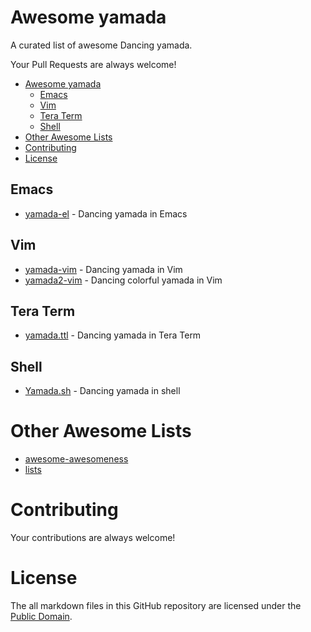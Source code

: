 # Awesome yamada

A curated list of awesome Dancing yamada.

Your Pull Requests are always welcome!

- [Awesome yamada](#awesome-yamada)
  - [Emacs](#emacs)
  - [Vim](#vim)
  - [Tera Term](#tera-term)
  - [Shell](#shell)
- [Other Awesome Lists](#other-awesome-lists)
- [Contributing](#contributing)
- [License](#license)


## Emacs

- [yamada-el](https://github.com/gongo/yamada-el) - Dancing yamada in Emacs


## Vim

- [yamada-vim](https://github.com/mattn/yamada-vim) - Dancing yamada in Vim
- [yamada2-vim](https://github.com/mattn/yamada2-vim) - Dancing colorful yamada in Vim


## Tera Term

- [yamada.ttl](https://gist.github.com/ttdoda/715c553db597981f4179) - Dancing yamada in Tera Term


## Shell

- [Yamada.sh](https://github.com/fumiyas/Yamada.sh) - Dancing yamada in shell


# Other Awesome Lists

* [awesome-awesomeness](https://github.com/bayandin/awesome-awesomeness)
* [lists](https://github.com/jnv/lists)

# Contributing

Your contributions are always welcome!

# License

The all markdown files in this GitHub repository are licensed under the [Public Domain](http://creativecommons.org/licenses/publicdomain/).
